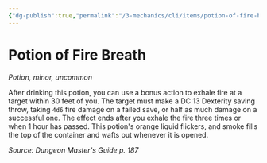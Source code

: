 ```yaml
---
{"dg-publish":true,"permalink":"/3-mechanics/cli/items/potion-of-fire-breath/","tags":["ttrpg-cli/compendium/src/5e/dmg","ttrpg-cli/item/rarity/uncommon","ttrpg-cli/item/tier/minor","ttrpg-cli/item/wondrous/potion"]}
---
```


# Potion of Fire Breath
*Potion, minor, uncommon*  



After drinking this potion, you can use a bonus action to exhale fire at a target within 30 feet of you. The target must make a DC 13 Dexterity saving throw, taking `4d6` fire damage on a failed save, or half as much damage on a successful one. The effect ends after you exhale the fire three times or when 1 hour has passed. This potion's orange liquid flickers, and smoke fills the top of the container and wafts out whenever it is opened.

*Source: Dungeon Master's Guide p. 187*
